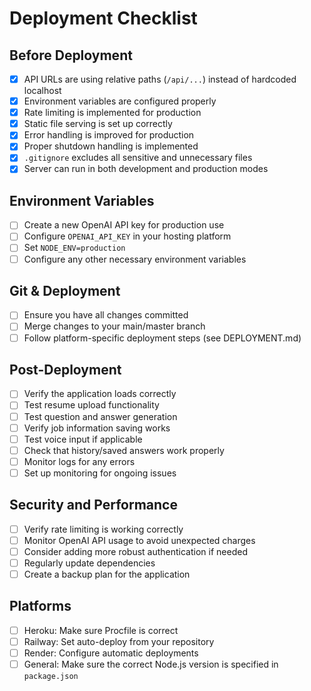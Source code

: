 # Deployment Checklist

## Before Deployment
- [x] API URLs are using relative paths (`/api/...`) instead of hardcoded localhost
- [x] Environment variables are configured properly
- [x] Rate limiting is implemented for production
- [x] Static file serving is set up correctly
- [x] Error handling is improved for production
- [x] Proper shutdown handling is implemented
- [x] `.gitignore` excludes all sensitive and unnecessary files
- [x] Server can run in both development and production modes

## Environment Variables
- [ ] Create a new OpenAI API key for production use
- [ ] Configure `OPENAI_API_KEY` in your hosting platform
- [ ] Set `NODE_ENV=production`
- [ ] Configure any other necessary environment variables

## Git & Deployment
- [ ] Ensure you have all changes committed
- [ ] Merge changes to your main/master branch
- [ ] Follow platform-specific deployment steps (see DEPLOYMENT.md)

## Post-Deployment
- [ ] Verify the application loads correctly
- [ ] Test resume upload functionality
- [ ] Test question and answer generation
- [ ] Verify job information saving works
- [ ] Test voice input if applicable
- [ ] Check that history/saved answers work properly
- [ ] Monitor logs for any errors
- [ ] Set up monitoring for ongoing issues

## Security and Performance
- [ ] Verify rate limiting is working correctly
- [ ] Monitor OpenAI API usage to avoid unexpected charges
- [ ] Consider adding more robust authentication if needed
- [ ] Regularly update dependencies
- [ ] Create a backup plan for the application

## Platforms
- [ ] Heroku: Make sure Procfile is correct
- [ ] Railway: Set auto-deploy from your repository
- [ ] Render: Configure automatic deployments
- [ ] General: Make sure the correct Node.js version is specified in `package.json` 